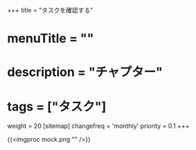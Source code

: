 +++
title = "タスクを確認する"
# menuTitle = ""
# description = "チャプター"
# tags = ["タスク"]
weight = 20
[sitemap]
  changefreq = 'monthly'
  priority = 0.1
+++


{{<imgproc mock.png "" />}}
